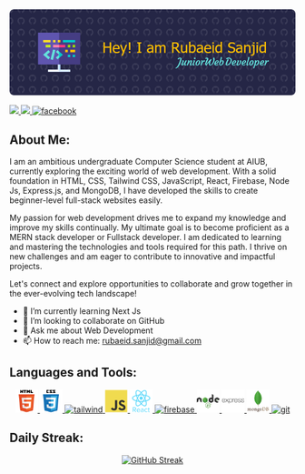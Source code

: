 <div align="center">
  <img src="images/github-header-image.png" alt="Banner Image">
</div>

<p align="left">
  <a href="https://www.linkedin.com/in/rubaeid-sanjid-03553a226">
    <img src="https://img.shields.io/badge/linkedin-%230077B5.svg?&style=for-the-badge&logo=linkedin&logoColor=white" height=30>
  </a>
  <a href="https://www.x.com/SkPiyal" target="blank">
    <img src="https://img.shields.io/badge/twitter-%231DA1F2.svg?&style=for-the-badge&logo=twitter&logoColor=white" height=30>
  </a>
  <a href="https://fb.com/piyal.24" target="blank">
    <img src="https://img.shields.io/badge/facebook-%231DA1F2.svg?&style=for-the-badge&logo=facebook&logoColor=white" alt="facebook" height="30" />
  </a>
</p>

## About Me:
I am an ambitious undergraduate Computer Science student at AIUB, currently exploring the exciting world of web development. With a solid foundation in HTML, CSS, Tailwind CSS, JavaScript, React, Firebase, Node Js, Express.js, and MongoDB, I have developed the skills to create beginner-level full-stack websites easily.

My passion for web development drives me to expand my knowledge and improve my skills continually. My ultimate goal is to become proficient as a MERN stack developer or Fullstack developer. I am dedicated to learning and mastering the technologies and tools required for this path. I thrive on new challenges and am eager to contribute to innovative and impactful projects.

Let's connect and explore opportunities to collaborate and grow together in the ever-evolving tech landscape!

- 🌱 I’m currently learning Next Js 
- 👯 I’m looking to collaborate on GitHub 
- 💬 Ask me about Web Development 
- 📫 How to reach me: rubaeid.sanjid@gmail.com
  
<h2 align="left">Languages and Tools:</h2>
<p align="center">
  <a href="https://www.w3.org/html/" target="_blank" rel="noreferrer"> <img src="https://raw.githubusercontent.com/devicons/devicon/master/icons/html5/html5-original-wordmark.svg" alt="html5" width="40" height="40"/>
</a>
  <a href="https://www.w3schools.com/css/" target="_blank" rel="noreferrer"> <img src="https://raw.githubusercontent.com/devicons/devicon/master/icons/css3/css3-original-wordmark.svg" alt="css3" width="40" height="40"/> </a>
  <a href="https://tailwindcss.com/" target="_blank" rel="noreferrer"> <img src="https://www.vectorlogo.zone/logos/tailwindcss/tailwindcss-icon.svg" alt="tailwind" width="40" height="40"/>
</a>
  <a href="https://developer.mozilla.org/en-US/docs/Web/JavaScript" target="_blank" rel="noreferrer"> <img src="https://raw.githubusercontent.com/devicons/devicon/master/icons/javascript/javascript-original.svg" alt="javascript" width="40" height="40"/>
</a>
  <a href="https://reactjs.org/" target="_blank" rel="noreferrer"> <img src="https://raw.githubusercontent.com/devicons/devicon/master/icons/react/react-original-wordmark.svg" alt="react" width="40" height="40"/>
</a>
  <a href="https://firebase.google.com/" target="_blank" rel="noreferrer"> <img src="https://www.vectorlogo.zone/logos/firebase/firebase-icon.svg" alt="firebase" width="40" height="40"/>
</a>
  <a href="https://nodejs.org" target="_blank" rel="noreferrer"> <img src="https://raw.githubusercontent.com/devicons/devicon/master/icons/nodejs/nodejs-original-wordmark.svg" alt="nodejs" width="40" height="40"/> 
</a>
  <a href="https://expressjs.com" target="_blank" rel="noreferrer"> <img src="https://raw.githubusercontent.com/devicons/devicon/master/icons/express/express-original-wordmark.svg" alt="express" width="40" height="40"/> 
</a>
  <a href="https://www.mongodb.com/" target="_blank" rel="noreferrer"> <img src="https://raw.githubusercontent.com/devicons/devicon/master/icons/mongodb/mongodb-original-wordmark.svg" alt="mongodb" width="40" height="40"/> 
</a>
  <a href="https://git-scm.com/" target="_blank" rel="noreferrer"> <img src="https://www.vectorlogo.zone/logos/git-scm/git-scm-icon.svg" alt="git" width="40" height="40"/> 
</a>
</p>

<h2 align="left">Daily Streak:</h2>
<div align="center">
  <a href="https://git.io/streak-stats">
    <img src="https://streak-stats.demolab.com?user=rubaeid-sanjid&theme=rising-sun" alt="GitHub Streak" />
  </a>
</div>
